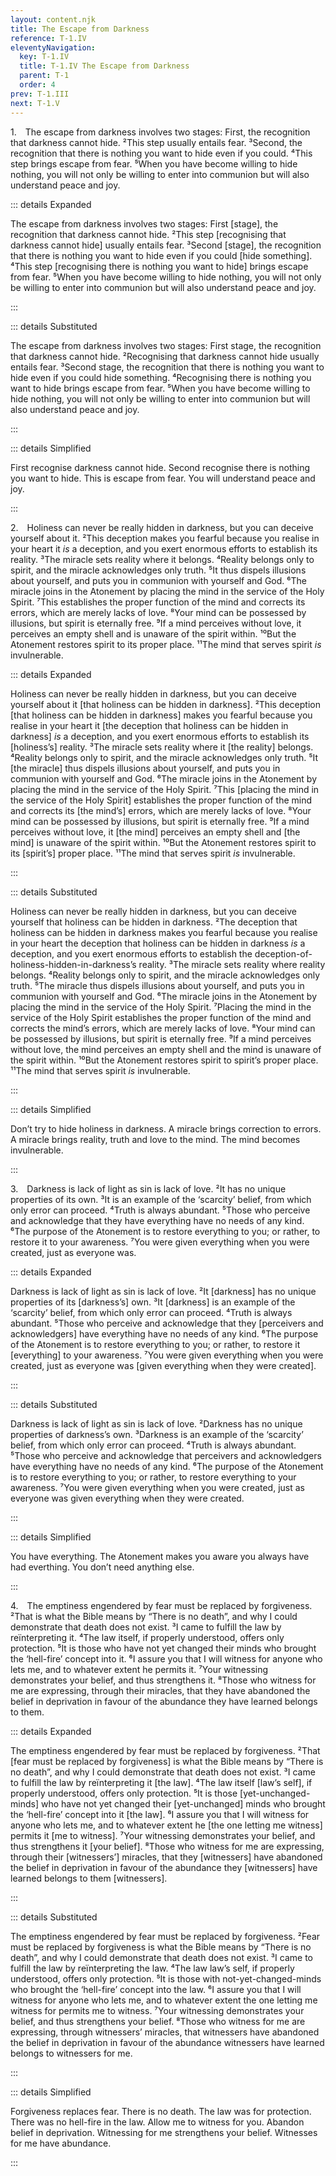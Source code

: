 ```yaml
---
layout: content.njk
title: The Escape from Darkness
reference: T-1.IV
eleventyNavigation:
  key: T-1.IV
  title: T-1.IV The Escape from Darkness
  parent: T-1
  order: 4
prev: T-1.III
next: T-1.V
---
```


1. The escape from darkness involves two stages: First, the recognition that darkness cannot hide. 
²This step usually entails fear. 
³Second, the recognition that there is nothing you want to hide even if you could. 
⁴This step brings escape from fear. 
⁵When you have become willing to hide nothing, you will not only be willing to enter into communion but will also understand peace and joy.

::: details Expanded

The escape from darkness involves two stages: First [stage], the recognition that darkness cannot hide. 
²This step [recognising that darkness cannot hide] usually entails fear. 
³Second [stage], the recognition that there is nothing you want to hide even if you could [hide something]. 
⁴This step [recognising there is nothing you want to hide] brings escape from fear. 
⁵When you have become willing to hide nothing, you will not only be willing to enter into communion but will also understand peace and joy.

:::

::: details Substituted

The escape from darkness involves two stages: First stage, the recognition that darkness cannot hide. 
²Recognising that darkness cannot hide usually entails fear. 
³Second stage, the recognition that there is nothing you want to hide even if you could hide something. 
⁴Recognising there is nothing you want to hide brings escape from fear. 
⁵When you have become willing to hide nothing, you will not only be willing to enter into communion but will also understand peace and joy.

:::

::: details Simplified

First recognise darkness cannot hide. 
Second recognise there is nothing you want to hide. 
This is escape from fear. 
You will understand peace and joy.

:::

2. Holiness can never be really hidden in darkness, but you can deceive yourself about it. 
²This deception makes you fearful because you realise in your heart it *is* a deception, and you exert enormous efforts to establish its reality. 
³The miracle sets reality where it belongs. 
⁴Reality belongs only to spirit, and the miracle acknowledges only truth. 
⁵It thus dispels illusions about yourself, and puts you in communion with yourself and God. 
⁶The miracle joins in the Atonement by placing the mind in the service of the Holy Spirit. 
⁷This establishes the proper function of the mind and corrects its errors, which are merely lacks of love. 
⁸Your mind can be possessed by illusions, but spirit is eternally free. 
⁹If a mind perceives without love, it perceives an empty shell and is unaware of the spirit within. 
¹⁰But the Atonement restores spirit to its proper place. 
¹¹The mind that serves spirit *is* invulnerable.

::: details Expanded

Holiness can never be really hidden in darkness, but you can deceive yourself about it [that holiness can be hidden in darkness]. 
²This deception [that holiness can be hidden in darkness] makes you fearful because you realise in your heart it [the deception that holiness can be hidden in darkness] *is* a deception, and you exert enormous efforts to establish its [holiness’s] reality. 
³The miracle sets reality where it [the reality] belongs. 
⁴Reality belongs only to spirit, and the miracle acknowledges only truth. 
⁵It [the miracle] thus dispels illusions about yourself, and puts you in communion with yourself and God. 
⁶The miracle joins in the Atonement by placing the mind in the service of the Holy Spirit. 
⁷This [placing the mind in the service of the Holy Spirit] establishes the proper function of the mind and corrects its [the mind’s] errors, which are merely lacks of love. 
⁸Your mind can be possessed by illusions, but spirit is eternally free. 
⁹If a mind perceives without love, it [the mind] perceives an empty shell and [the mind] is unaware of the spirit within. 
¹⁰But the Atonement restores spirit to its [spirit’s] proper place. 
¹¹The mind that serves spirit *is* invulnerable.

:::

::: details Substituted

Holiness can never be really hidden in darkness, but you can deceive yourself that holiness can be hidden in darkness. 
²The deception that holiness can be hidden in darkness makes you fearful because you realise in your heart the deception that holiness can be hidden in darkness *is* a deception, and you exert enormous efforts to establish the deception-of-holiness-hidden-in-darkness’s reality. 
³The miracle sets reality where reality belongs. 
⁴Reality belongs only to spirit, and the miracle acknowledges only truth. 
⁵The miracle thus dispels illusions about yourself, and puts you in communion with yourself and God. 
⁶The miracle joins in the Atonement by placing the mind in the service of the Holy Spirit. 
⁷Placing the mind in the service of the Holy Spirit establishes the proper function of the mind and corrects the mind’s errors, which are merely lacks of love. 
⁸Your mind can be possessed by illusions, but spirit is eternally free. 
⁹If a mind perceives without love, the mind perceives an empty shell and the mind is unaware of the spirit within. 
¹⁰But the Atonement restores spirit to spirit’s proper place. 
¹¹The mind that serves spirit *is* invulnerable.

:::

::: details Simplified

Don’t try to hide holiness in darkness. 
A miracle brings correction to errors. 
A miracle brings reality, truth and love to the mind. 
The mind becomes invulnerable.

:::

3. Darkness is lack of light as sin is lack of love. 
²It has no unique properties of its own. 
³It is an example of the ‘scarcity’ belief, from which only error can proceed. 
⁴Truth is always abundant. 
⁵Those who perceive and acknowledge that they have everything have no needs of any kind. 
⁶The purpose of the Atonement is to restore everything to you; or rather, to restore it to your awareness. 
⁷You were given everything when you were created, just as everyone was.

::: details Expanded

Darkness is lack of light as sin is lack of love. 
²It [darkness] has no unique properties of its [darkness’s] own. 
³It [darkness] is an example of the ‘scarcity’ belief, from which only error can proceed. 
⁴Truth is always abundant. 
⁵Those who perceive and acknowledge that they [perceivers and acknowledgers] have everything have no needs of any kind. 
⁶The purpose of the Atonement is to restore everything to you; or rather, to restore it [everything] to your awareness. 
⁷You were given everything when you were created, just as everyone was [given everything when they were created].

:::

::: details Substituted

Darkness is lack of light as sin is lack of love. 
²Darkness has no unique properties of darkness’s own. 
³Darkness is an example of the ‘scarcity’ belief, from which only error can proceed. 
⁴Truth is always abundant. 
⁵Those who perceive and acknowledge that perceivers and acknowledgers have everything have no needs of any kind. 
⁶The purpose of the Atonement is to restore everything to you; or rather, to restore everything to your awareness. 
⁷You were given everything when you were created, just as everyone was given everything when they were created.

:::

::: details Simplified

You have everything. 
The Atonement makes you aware you always have had everthing. 
You don’t need anything else.

:::

<!--::: details Commentary
(1) Guilt arises from sin, which the Couse defines at one point as lack of love, the post-separation condition. (Wapnick, F.A.J., p. 16.)

(4) Until the moment of birth, the fetus has little or no awareness of itself as a separate being. It does not desire, since its basic physiological needs are met by and through the mother. In this respect, and this respect only, life in the womb is similar to the state of paradise described in the second chapter of Genesis where Adam wanted for nothing, all having been given by God, reflecting what *A Course in Miracles* refers to as the principle of abundance. In a state without lack there can be no sense of separation or “otherness”. (Wapnick, A.A.C., p.100.) 
::: -->

4. The emptiness engendered by fear must be replaced by forgiveness. 
²That is what the Bible means by “There is no death”, and why I could demonstrate that death does not exist. 
³I came to fulfill the law by reïnterpreting it. 
⁴The law itself, if properly understood, offers only protection. 
⁵It is those who have not yet changed their minds who brought the ‘hell-fire’ concept into it. 
⁶I assure you that I will witness for anyone who lets me, and to whatever extent he permits it. 
⁷Your witnessing demonstrates your belief, and thus strengthens it. 
⁸Those who witness for me are expressing, through their miracles, that they have abandoned the belief in deprivation in favour of the abundance they have learned belongs to them.

::: details Expanded

The emptiness engendered by fear must be replaced by forgiveness. 
²That [fear must be replaced by forgiveness] is what the Bible means by “There is no death”, and why I could demonstrate that death does not exist. 
³I came to fulfill the law by reïnterpreting it [the law]. 
⁴The law itself [law’s self], if properly understood, offers only protection. 
⁵It is those [yet-unchanged-minds] who have not yet changed their [yet-unchanged] minds who brought the ‘hell-fire’ concept into it [the law]. 
⁶I assure you that I will witness for anyone who lets me, and to whatever extent he [the one letting me witness] permits it [me to witness]. 
⁷Your witnessing demonstrates your belief, and thus strengthens it [your belief]. 
⁸Those who witness for me are expressing, through their [witnessers’] miracles, that they [witnessers] have abandoned the belief in deprivation in favour of the abundance they [witnessers] have learned belongs to them [witnessers].

:::

::: details Substituted

The emptiness engendered by fear must be replaced by forgiveness. 
²Fear must be replaced by forgiveness is what the Bible means by “There is no death”, and why I could demonstrate that death does not exist. 
³I came to fulfill the law by reïnterpreting the law. 
⁴The law law’s self, if properly understood, offers only protection. 
⁵It is those with not-yet-changed-minds who brought the ‘hell-fire’ concept into the law. 
⁶I assure you that I will witness for anyone who lets me, and to whatever extent the one letting me witness for permits me to witness. 
⁷Your witnessing demonstrates your belief, and thus strengthens your belief. ⁸Those who witness for me are expressing, through witnessers’ miracles, that witnessers have abandoned the belief in deprivation in favour of the abundance witnessers have learned belongs to witnessers for me.

:::

::: details Simplified

Forgiveness replaces fear. There is no death. The law was for protection. There was no hell-fire in the law. Allow me to witness for you. Abandon belief in deprivation. Witnessing for me strengthens your belief. Witnesses for me have abundance.

:::

